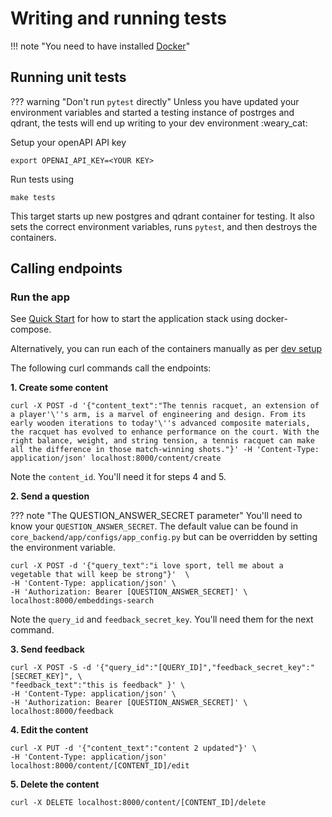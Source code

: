 # Writing and running tests

!!! note "You need to have installed [Docker](https://docs.docker.com/get-docker/)"

## Running unit tests

??? warning "Don't run `pytest` directly"
    Unless you have updated your environment variables and started a testing instance
    of postrges and qdrant, the tests will end up writing to your dev environment :weary_cat:

Setup your openAPI API key

    export OPENAI_API_KEY=<YOUR KEY>

Run tests using

    make tests

This target starts up new postgres and qdrant container for testing. It also sets the
correct environment variables, runs `pytest`, and then destroys the containers.

## Calling endpoints

### Run the app
See [Quick Start](../index.md#quick_start) for how to start the application stack
using docker-compose.

Alternatively, you can run each of the containers manually as per [dev setup](setup.md)

The following curl commands call the endpoints:

**1. Create some content**

    curl -X POST -d '{"content_text":"The tennis racquet, an extension of a player'\''s arm, is a marvel of engineering and design. From its early wooden iterations to today'\''s advanced composite materials, the racquet has evolved to enhance performance on the court. With the right balance, weight, and string tension, a tennis racquet can make all the difference in those match-winning shots."}' -H 'Content-Type: application/json' localhost:8000/content/create

Note the `content_id`. You'll need it for steps 4 and 5.

**2. Send a question**

??? note "The QUESTION_ANSWER_SECRET parameter"
    You'll need to know your `QUESTION_ANSWER_SECRET`. The default value can be found
    in `core_backend/app/configs/app_config.py` but can be overridden by setting the environment
    variable.
```
curl -X POST -d '{"query_text":"i love sport, tell me about a vegetable that will keep be strong"}'  \
-H 'Content-Type: application/json' \
-H 'Authorization: Bearer [QUESTION_ANSWER_SECRET]' \
localhost:8000/embeddings-search
```
Note the `query_id` and `feedback_secret_key`. You'll need them for the next command.

**3. Send feedback**

    curl -X POST -S -d '{"query_id":"[QUERY_ID]","feedback_secret_key":"[SECRET_KEY]", \
    "feedback_text":"this is feedback" }' \
    -H 'Content-Type: application/json' \
    -H 'Authorization: Bearer [QUESTION_ANSWER_SECRET]' \
    localhost:8000/feedback

**4. Edit the content**

    curl -X PUT -d '{"content_text":"content 2 updated"}' \
    -H 'Content-Type: application/json' localhost:8000/content/[CONTENT_ID]/edit

**5. Delete the content**

    curl -X DELETE localhost:8000/content/[CONTENT_ID]/delete
